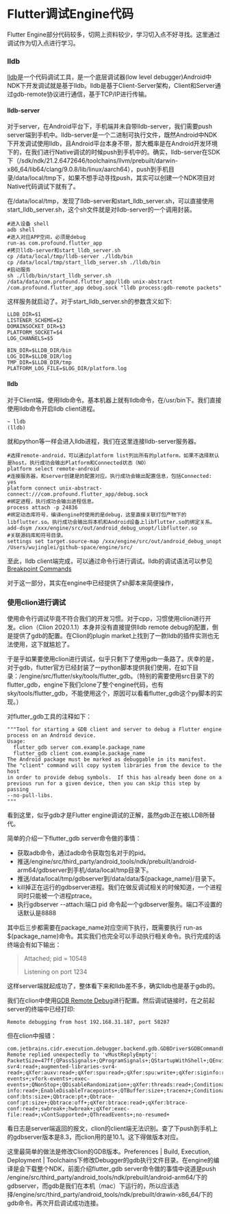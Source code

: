 Flutter调试Engine代码
====================

Flutter Engine部分代码较多，切网上资料较少，学习切入点不好寻找。这里通过调试作为切入点进行学习。

### lldb

<a href="https://lldb.llvm.org/use/remote.html">lldb</a>是一个代码调试工具，是一个底层调试器(low level debugger)Android中NDK下开发调试就是基于lldb。lldb是基于Client-Server架构，Client和Server通过gdb-remote协议进行通信，基于TCP/IP进行传输。

#### lldb-server

对于server，在Android平台下，手机端并未自带lldb-server，我们需要push server端到手机中。lldb-server是一个二进制可执行文件，既然Android中NDK下开发调试使用lldb，且Android平台本身不带，那大概率是在Android开发环境下的，在我们进行Native调试的时候push到手机中的。确实，lldb-server在SDK下（/sdk/ndk/21.2.6472646/toolchains/llvm/prebuilt/darwin-x86_64/lib64/clang/9.0.8/lib/linux/aarch64），push到手机目录/data/local/tmp下，如果不想手动寻找push，其实可以创建一个NDK项目对Native代码调试下就有了。

在/data/local/tmp，发现了lldb-server和start_lldb_server.sh，可以直接使用start_lldb_server.sh，这个sh文件就是对lldb-server的一个调用封装。

```
#进入设备 shell
adb shell 
#进入对应APP空间，必须是debug
run-as com.profound.flutter_app
#拷贝lldb-server和start_lldb_server.sh
cp /data/local/tmp/lldb-server ./lldb/bin
cp /data/local/tmp/start_lldb_server.sh ./lldb/bin
#启动服务
sh ./lldb/bin/start_lldb_server.sh /data/data/com.profound.flutter_app/lldb unix-abstract /com.profound.flutter_app debug.sock "lldb process:gdb-remote packets"
```

这样服务就启动了。对于start_lldb_server.sh的参数含义如下:
```
LLDB_DIR=$1
LISTENER_SCHEME=$2
DOMAINSOCKET_DIR=$3
PLATFORM_SOCKET=$4
LOG_CHANNELS=$5

BIN_DIR=$LLDB_DIR/bin
LOG_DIR=$LLDB_DIR/log
TMP_DIR=$LLDB_DIR/tmp
PLATFORM_LOG_FILE=$LOG_DIR/platform.log
```

#### lldb

对于Client端，使用lldb命令。基本机器上就有lldb命令，在/usr/bin下。我们直接使用lldb命令开启lldb client进程。
```
~ lldb
(lldb) 
```

就和python等一样会进入lldb进程，我们在这里连接lldb-server服务器。
```
#选择remote-android，可以通过platform list列出所有的platform，如果不选择默认是host。执行成功会输出Platform和Connected状态（NO）
platform select remote-android
#连接服务器，和server创建是的配置对应。执行成功会输出配置信息，包括Connected: yes
platform connect unix-abstract-connect:///com.profound.flutter_app/debug.sock
#绑定进程，执行成功会输出进程信息。
process attach -p 24836
#绑定动态库符号，编译engine时使用的是debug，这里直接关联打包产物下的libflutter.so。执行成功会输出将本机和Android设备上libflutter.so的绑定关系。
add-dsym /xxx/engine/src/out/android_debug_unopt/libflutter.so
#关联源码库和符号目录。
settings set target.source-map /xxx/engine/src/out/android_debug_unopt /Users/wujinglei/github-space/engine/src/
```

至此，lldb client端完成，可以通过命令行进行调试。lldb的调试语法可以参见<a href="https://lldb.llvm.org/use/map.html#id2">Breakpoint Commands</a>

对于这一部分，其实在engine中已经提供了sh脚本来简便操作，

### 使用clion进行调试 
使用命令行调试毕竟不符合我们的开发习惯。对于cpp，习惯使用clion进行开发。clion（Clion 2020.1.1）本身并没有直接提供lldb remote debug的配置，倒是提供了gdb的配置。在Clion的plugin market上找到了一款lldb的插件实测也无法使用，这下就尴尬了。

于是乎如果要使用clion进行调试，似乎只剩下了使用gdb一条路了。庆幸的是，对于gdb，flutter官方已经封装了一python脚本提供我们使用，在如下目录：/engine/src/flutter/sky/tools/flutter_gdb。（特别的需要使用src目录下的flutter_gdb，engine下我们clone了整个engine代码，也有sky/tools/flutter_gdb，不能使用这个，原因可以看看flutter_gdb这个py脚本的实现。）

对flutter_gdb工具的注释如下：
```
"""Tool for starting a GDB client and server to debug a Flutter engine process on an Android device.
Usage:
  flutter_gdb server com.example.package_name
  flutter_gdb client com.example.package_name
The Android package must be marked as debuggable in its manifest.
The "client" command will copy system libraries from the device to the host
in order to provide debug symbols.  If this has already been done on a
previous run for a given device, then you can skip this step by passing
--no-pull-libs.
"""
```

看到这里，似乎gdb才是Flutter engine调试的正解，虽然gdb正在被LLDB所替代。

简单的介绍一下flutter_gdb server命令做的事情：

* 获取adb命令，通过adb命令获取包名对于的pid。
* 推送/engine/src/third_party/android_tools/ndk/prebuilt/android-arm64/gdbserver到手机/data/local/tmp目录下。
* 推送/data/local/tmp/gdbserver到/data/data/${package_name}/目录下。
* kill掉正在运行的gdbserver进程。我们在做反调试相关的时候知道，一个进程同时只能被一个进程ptrace。
* 执行gdbserver --attach:端口 pid 命令起一个gdbserver服务。端口不设置的话默认是8888

其中后三步都需要在package_name对应空间下执行，既需要执行 run-as ${package_name}命令。其实我们也完全可以手动执行相关命令。执行完成的话终端会有如下输出：

>Attached; pid = 10548
>
>Listening on port 1234

这样server端就起成功了，整体看下来和lldb差不多，确实lldb也是基于gdb的。

我们在clion中使用<a href="https://www.jetbrains.com/help/clion/remote-debug.html#remote-config">GDB Remote Debug</a>进行配置。然后调试链接时，在之前起server的终端中已经打印:
```
Remote debugging from host 192.168.31.187, port 58287
```

但在clion中报错：
```
com.jetbrains.cidr.execution.debugger.backend.gdb.GDBDriver$GDBCommandException: Remote replied unexpectedly to 'vMustReplyEmpty': PacketSize=47ff;QPassSignals+;QProgramSignals+;QStartupWithShell+;QEnvironmentHexEncoded+;QEnvironmentReset+;QEnvironmentUnset+;QSetWorkingDir+;QCatchSyscalls+;qXfer:libraries-svr4:read+;augmented-libraries-svr4-read+;qXfer:auxv:read+;qXfer:spu:read+;qXfer:spu:write+;qXfer:siginfo:read+;qXfer:siginfo:write+;qXfer:features:read+;QStartNoAckMode+;qXfer:osdata:read+;multiprocess+;fork-events+;vfork-events+;exec-events+;QNonStop+;QDisableRandomization+;qXfer:threads:read+;ConditionalTracepoints+;TraceStateVariables+;TracepointSource+;DisconnectedTracing+;FastTracepoints+;StaticTracepoints+;InstallInTrace+;qXfer:statictrace:read+;qXfer:traceframe-info:read+;EnableDisableTracepoints+;QTBuffer:size+;tracenz+;ConditionalBreakpoints+;BreakpointCommands+;QAgent+;Qbtrace:bts+;Qbtrace-conf:bts:size+;Qbtrace:pt+;Qbtrace-conf:pt:size+;Qbtrace:off+;qXfer:btrace:read+;qXfer:btrace-conf:read+;swbreak+;hwbreak+;qXfer:exec-file:read+;vContSupported+;QThreadEvents+;no-resumed+
```

看日志是server端返回的报文，clion的client端无法识别。查了下push到手机上的gdbserver版本是8.3，而clion用的是10.1。这下得做版本对应。

这里最简单的做法是修改Clion的GDB版本。Preferences | Build, Execution, Deployment | Toolchains下修改Debugger的gdb执行文件目录。在engine的编译是会下载整个NDK，前面介绍flutter_gdb server命令做的事情中说道是push /engine/src/third_party/android_tools/ndk/prebuilt/android-arm64/下的gdbserver，而gdb是我们在本机（mac）下运行的，所以应该选择/engine/src/third_party/android_tools/ndk/prebuilt/drawin-x86_64/下的gdb命令。再次开启调试成功连接。


